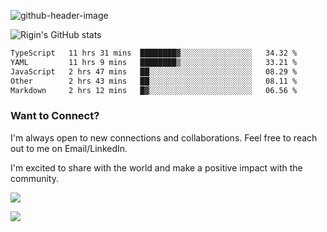 
![github-header-image](https://github.com/riginoommen/riginoommen/assets/3840244/889cae65-df55-4cda-86cc-bf21bf1f2e96)

![Rigin's GitHub stats](https://github-readme-stats.vercel.app/api?username=riginoommen\&show_icons=true\&show=reviews,discussions_started,discussions_answered,prs_merged,prs_merged_percentage)


<!--START_SECTION:waka-->

```txt
TypeScript   11 hrs 31 mins  ████████▓░░░░░░░░░░░░░░░░   34.32 %
YAML         11 hrs 9 mins   ████████▒░░░░░░░░░░░░░░░░   33.21 %
JavaScript   2 hrs 47 mins   ██░░░░░░░░░░░░░░░░░░░░░░░   08.29 %
Other        2 hrs 43 mins   ██░░░░░░░░░░░░░░░░░░░░░░░   08.11 %
Markdown     2 hrs 12 mins   █▓░░░░░░░░░░░░░░░░░░░░░░░   06.56 %
```

<!--END_SECTION:waka-->

### Want to Connect?

I'm always open to new connections and collaborations. Feel free to reach out to me on Email/LinkedIn.

I'm excited to share with the world and make a positive impact with the community.

![](https://komarev.com/ghpvc/?username=riginoommen)

![](https://hit.yhype.me/github/profile?user_id=3840244)


